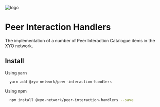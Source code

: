 [logo]: https://www.xy.company/img/home/logo_xy.png

![logo]

# Peer Interaction Handlers

The implementation of a number of Peer Interaction Catalogue items in the XYO network.

## Install

Using yarn

```sh
  yarn add @xyo-network/peer-interaction-handlers
```

Using npm

```sh
  npm install @xyo-network/peer-interaction-handlers --save
```
